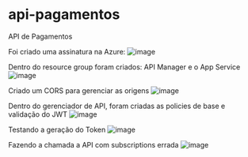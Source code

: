 # api-pagamentos
API de Pagamentos

Foi criado uma assinatura na Azure:
![image](https://github.com/user-attachments/assets/6921c764-d17d-4cf8-9ab8-f99f6bb96369)

Dentro do resource group foram criados: API Manager e o App Service
![image](https://github.com/user-attachments/assets/bf9112fd-c0ce-4c69-853e-ec9eb01671a8)

Criado um CORS para gerenciar as origens
![image](https://github.com/user-attachments/assets/038931d5-2a88-445d-beb3-42d84f64b56e)

Dentro do gerenciador de API, foram criadas as policies de base e validação do JWT
![image](https://github.com/user-attachments/assets/f9c957d6-3d86-4383-ab5a-909b5d35d76f)

Testando a geração do Token
![image](https://github.com/user-attachments/assets/4209b746-99b3-4ca6-8870-1ffe7b01f5f0)

Fazendo a chamada a API com subscriptions errada
![image](https://github.com/user-attachments/assets/2a630db1-9e83-49d7-8585-f85db80d00dc)



